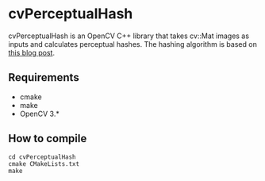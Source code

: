 # cvPerceptualHash
cvPerceptualHash is an OpenCV C++ library that takes cv::Mat images as inputs
and calculates perceptual hashes. The hashing algorithm is based on [this blog post](http://bertolami.com/index.php?engine=blog&content=posts&detail=perceptual-hashing).

## Requirements
* cmake
* make
* OpenCV 3.*


## How to compile
```
cd cvPerceptualHash
cmake CMakeLists.txt
make
```
